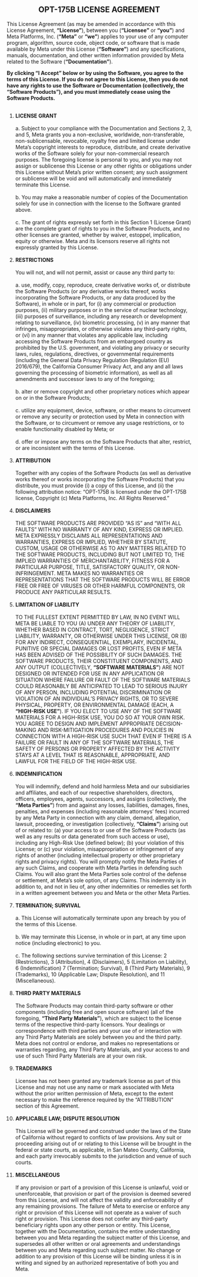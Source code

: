 <h2 align="center"> OPT-175B LICENSE AGREEMENT </h2>

This License Agreement (as may be amended in accordance with this License Agreement, **“License”**), between you (**“Licensee”** or **“you”**) and Meta Platforms, Inc. (**“Meta”** or **“we”**) applies to your use of any computer program, algorithm, source code, object code, or software that is made available by Meta under this License (**“Software”**) and any specifications, manuals, documentation, and other written information provided by Meta related to the Software (**“Documentation”**).  

**By clicking “I Accept” below or by using the Software, you agree to the terms of this License.  If you do not agree to this License, then you do not have any rights to use the Software or Documentation (collectively, the “Software Products”), and you must immediately cease using the Software Products.**
<br><br>
1. **LICENSE GRANT**
<br><br>
   a. Subject to your compliance with the Documentation and Sections 2, 3, and 5, Meta grants you a non-exclusive, worldwide, non-transferable, non-sublicensable, revocable, royalty free and limited license under Meta’s copyright interests to reproduce, distribute, and create derivative works of the Software solely for your non-commercial research purposes.  The foregoing license is personal to you, and you may not assign or sublicense this License or any other rights or obligations under this License without Meta’s prior written consent; any such assignment or sublicense will be void and will automatically and immediately terminate this License. 
<br><br>
   b. You may make a reasonable number of copies of the Documentation solely for use in connection with the license to the Software granted above. 
<br><br>
   c. The grant of rights expressly set forth in this Section 1 (License Grant) are the complete grant of rights to you in the Software Products, and no other licenses are granted, whether by waiver, estoppel, implication, equity or otherwise.  Meta and its licensors reserve all rights not expressly granted by this License. 
<br><br>
2. **RESTRICTIONS**
<br><br>
   You will not, and will not permit, assist or cause any third party to:
<br><br>
   a. use, modify, copy, reproduce, create derivative works of, or distribute the Software Products (or any derivative works thereof, works incorporating the Software Products, or any data produced by the Software), in whole or in part, for (i) any commercial or production purposes, (ii) military purposes or in the service of nuclear technology, (iii) purposes of surveillance, including any research or development relating to surveillance, (iv) biometric processing, (v) in any manner that infringes, misappropriates, or otherwise violates any third-party rights, or (vi) in any manner that violates any applicable law, including accessing the Software Products from an embargoed country as prohibited by the U.S. government, and violating any privacy or security laws, rules, regulations, directives, or governmental requirements (including the General Data Privacy Regulation (Regulation (EU) 2016/679), the California Consumer Privacy Act, and any and all laws governing the processing of biometric information), as well as all amendments and successor laws to any of the foregoing;
<br><br>
   b. alter or remove copyright and other proprietary notices which appear on or in the Software Products; 
<br><br>
   c. utilize any equipment, device, software, or other means to circumvent or remove any security or protection used by Meta in connection with the Software, or to circumvent or remove any usage restrictions, or to enable functionality disabled by Meta; or
<br><br>
   d. offer or impose any terms on the Software Products that alter, restrict, or are inconsistent with the terms of this License.
<br><br>
3. **ATTRIBUTION**
<br><br>
   Together with any copies of the Software Products (as well as derivative works thereof or works incorporating the Software Products) that you distribute, you must provide (i) a copy of this License, and (ii) the following attribution notice: “OPT-175B is licensed under the OPT-175B license, Copyright (c) Meta Platforms, Inc. All Rights Reserved.”
<br><br>
4. **DISCLAIMERS**
<br><br>
   THE SOFTWARE PRODUCTS ARE PROVIDED “AS IS” and “WITH ALL FAULTS” WITH NO WARRANTY OF ANY KIND, EXPRESS OR IMPLIED.  META EXPRESSLY DISCLAIMS ALL REPRESENTATIONS AND WARRANTIES, EXPRESS OR IMPLIED, WHETHER BY STATUTE, CUSTOM, USAGE OR OTHERWISE AS TO ANY MATTERS RELATED TO THE SOFTWARE PRODUCTS, INCLUDING BUT NOT LIMITED TO, THE IMPLIED WARRANTIES OF MERCHANTABILITY, FITNESS FOR A PARTICULAR PURPOSE, TITLE, SATISFACTORY QUALITY, OR NON-INFRINGEMENT.  META MAKES NO WARRANTIES OR REPRESENTATIONS THAT THE SOFTWARE PRODUCTS WILL BE ERROR FREE OR FREE OF VIRUSES OR OTHER HARMFUL COMPONENTS, OR PRODUCE ANY PARTICULAR RESULTS.
<br><br>
5. **LIMITATION OF LIABILITY**
<br><br>
   TO THE FULLEST EXTENT PERMITTED BY LAW, IN NO EVENT WILL META BE LIABLE TO YOU (A) UNDER ANY THEORY OF LIABILITY, WHETHER BASED IN CONTRACT, TORT, NEGLIGENCE, STRICT LIABILITY, WARRANTY, OR OTHERWISE UNDER THIS LICENSE, OR (B) FOR ANY INDIRECT, CONSEQUENTIAL, EXEMPLARY, INCIDENTAL, PUNITIVE OR SPECIAL DAMAGES OR LOST PROFITS, EVEN IF META HAS BEEN ADVISED OF THE POSSIBILITY OF SUCH DAMAGES. THE SOFTWARE PRODUCTS, THEIR CONSTITUENT COMPONENTS, AND ANY OUTPUT (COLLECTIVELY, **“SOFTWARE MATERIALS”**) ARE NOT DESIGNED OR INTENDED FOR USE IN ANY APPLICATION OR SITUATION WHERE FAILURE OR FAULT OF THE SOFTWARE MATERIALS COULD REASONABLY BE ANTICIPATED TO LEAD TO SERIOUS INJURY OF ANY PERSON, INCLUDING POTENTIAL DISCRIMINATION OR VIOLATION OF AN INDIVIDUAL’S PRIVACY RIGHTS, OR TO SEVERE PHYSICAL, PROPERTY, OR ENVIRONMENTAL DAMAGE (EACH, A **“HIGH-RISK USE”**). IF YOU ELECT TO USE ANY OF THE SOFTWARE MATERIALS FOR A HIGH-RISK USE, YOU DO SO AT YOUR OWN RISK. YOU AGREE TO DESIGN AND IMPLEMENT APPROPRIATE DECISION-MAKING AND RISK-MITIGATION PROCEDURES AND POLICIES IN CONNECTION WITH A HIGH-RISK USE SUCH THAT EVEN IF THERE IS A FAILURE OR FAULT IN ANY OF THE SOFTWARE MATERIALS, THE SAFETY OF PERSONS OR PROPERTY AFFECTED BY THE ACTIVITY STAYS AT A LEVEL THAT IS REASONABLE, APPROPRIATE, AND LAWFUL FOR THE FIELD OF THE HIGH-RISK USE.
<br><br>
6. **INDEMNIFICATION**
<br><br>
   You will indemnify, defend and hold harmless Meta and our subsidiaries and affiliates, and each of our respective shareholders, directors, officers, employees, agents, successors, and assigns (collectively, the **“Meta Parties”**) from and against any losses, liabilities, damages, fines, penalties, and expenses (including reasonable attorneys’ fees) incurred by any Meta Party in connection with any claim, demand, allegation, lawsuit, proceeding, or investigation (collectively, **“Claims”**) arising out of or related to: (a) your access to or use of the Software Products (as well as any results or data generated from such access or use), including any High-Risk Use (defined below); (b) your violation of this License; or (c) your violation, misappropriation or infringement of any rights of another (including intellectual property or other proprietary rights and privacy rights).  You will promptly notify the Meta Parties of any such Claims, and cooperate with Meta Parties in defending such Claims.  You will also grant the Meta Parties sole control of the defense or settlement, at Meta’s sole option, of any Claims.  This indemnity is in addition to, and not in lieu of, any other indemnities or remedies set forth in a written agreement between you and Meta or the other Meta Parties.
<br><br>
7. **TERMINATION; SURVIVAL**
<br><br>
   a. This License will automatically terminate upon any breach by you of the terms of this License.
<br><br>
   b. We may terminate this License, in whole or in part, at any time upon notice (including electronic) to you.
<br><br>
   c. The following sections survive termination of this License: 2 (Restrictions), 3 (Attribution), 4 (Disclaimers), 5 (Limitation on Liability), 6 (Indemnification) 7 (Termination; Survival), 8 (Third Party Materials), 9 (Trademarks), 10 (Applicable Law; Dispute Resolution), and 11 (Miscellaneous).
<br><br>
8. **THIRD PARTY MATERIALS**
<br><br>
   The Software Products may contain third-party software or other components (including free and open source software) (all of the foregoing, **“Third Party Materials”**), which are subject to the license terms of the respective third-party licensors.  Your dealings or correspondence with third parties and your use of or interaction with any Third Party Materials are solely between you and the third party.  Meta does not control or endorse, and makes no representations or warranties regarding, any Third Party Materials, and your access to and use of such Third Party Materials are at your own risk.
<br><br>
9. **TRADEMARKS**
<br><br>
   Licensee has not been granted any trademark license as part of this License and may not use any name or mark associated with Meta without the prior written permission of Meta, except to the extent necessary to make the reference required by the “ATTRIBUTION” section of this Agreement.
<br><br>
10. **APPLICABLE LAW; DISPUTE RESOLUTION**
<br><br>
   This License will be governed and construed under the laws of the State of California without regard to conflicts of law provisions.  Any suit or proceeding arising out of or relating to this License will be brought in the federal or state courts, as applicable, in San Mateo County, California, and each party irrevocably submits to the jurisdiction and venue of such courts.
<br><br>
11. **MISCELLANEOUS**
<br><br>
   If any provision or part of a provision of this License is unlawful, void or unenforceable, that provision or part of the provision is deemed severed from this License, and will not affect the validity and enforceability of any remaining provisions.  The failure of Meta to exercise or enforce any right or provision of this License will not operate as a waiver of such right or provision. This License does not confer any third-party beneficiary rights upon any other person or entity.  This License, together with the Documentation, contains the entire understanding between you and Meta regarding the subject matter of this License, and supersedes all other written or oral agreements and understandings between you and Meta regarding such subject matter.  No change or addition to any provision of this License will be binding unless it is in writing and signed by an authorized representative of both you and Meta.
